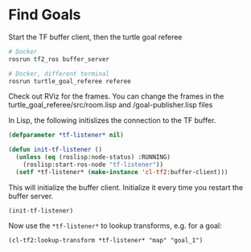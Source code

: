 # Find Goals

Start the TF buffer client, then the turtle goal referee

```bash
# Docker
rosrun tf2_ros buffer_server
```

```bash
# Docker, different terminal
rosrun turtle_goal_referee referee
```

Check out RViz for the frames. You can change the frames in the turtle_goal_referee/src/room.lisp and /goal-publisher.lisp files

In Lisp, the following initislizes the connection to the TF buffer.
```lisp
(defparameter *tf-listener* nil)

(defun init-tf-listener ()
  (unless (eq (roslisp:node-status) :RUNNING)
    (roslisp:start-ros-node "tf-listener"))
  (setf *tf-listener* (make-instance 'cl-tf2:buffer-client)))
```

This will initialize the buffer client. Initialize it every time you restart the buffer server.
```
(init-tf-listener)
``` 

Now use the `*tf-listener*` to lookup transforms, e.g. for a goal:
```
(cl-tf2:lookup-transform *tf-listener* "map" "goal_1")
```


